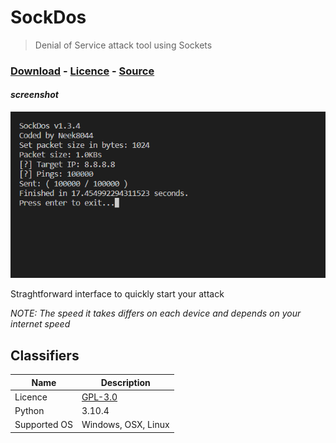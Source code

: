 # SockDos

> Denial of Service attack tool using Sockets

### [Download](https://github.com/hazelpill/SockDos/releases/latest) - [Licence](https://github.com/hazelpill/SockDos/blob/main/LICENSE) - [Source](https://github.com/hazelpill/SockDos/tree/main/source)

#### *screenshot*

<img src="https://github.com/hazelpill/SockDos/blob/main/images/img1.png?raw=true">

Straghtforward interface to quickly start your attack

*NOTE: The speed it takes differs on each device and depends on your internet speed*
<br>

## Classifiers

| Name | Description |
| --- | --- |
| Licence | [GPL-3.0](https://github.com/hazelpill/SockDos/blob/main/LICENSE) |
| Python | 3.10.4 |
| Supported OS | Windows, OSX, Linux |
